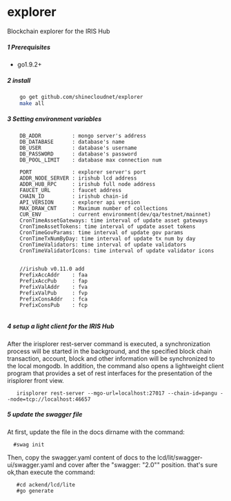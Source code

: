 # explorer
Blockchain explorer for the IRIS Hub
##### 1 Prerequisites

* go1.9.2+

##### 2 install

```bash
    go get github.com/shinecloudnet/explorer
    make all
```

##### 3 Setting environment variables

```
    DB_ADDR          : mongo server's address
    DB_DATABASE      : database's name
    DB_USER          : database's username
    DB_PASSWORD      : database's password
    DB_POOL_LIMIT    : database max connection num

    PORT             : explorer server's port
    ADDR_NODE_SERVER : irishub lcd address
    ADDR_HUB_RPC     : irishub full node address
    FAUCET_URL       : faucet address
    CHAIN_ID         : irishub chain-id
    API_VERSION      : explorer api version
    MAX_DRAW_CNT     : Maximum number of collections
    CUR_ENV          : current environment(dev/qa/testnet/mainnet)
    CronTimeAssetGateways: time interval of update asset gateways
    CronTimeAssetTokens: time interval of update asset tokens
    CronTimeGovParams: time interval of update gov params
    CronTimeTxNumByDay: time interval of update tx num by day
    CronTimeValidators: time interval of update validators
    CronTimeValidatorIcons: time interval of update validator icons
    
    
    //irishub v0.11.0 add
    PrefixAccAddr    : faa
    PrefixAccPub     : fap
    PrefixValAddr    : fva
    PrefixValPub     : fvp
    PrefixConsAddr   : fca
    PrefixConsPub    : fcp
    

```


##### 4 setup a light client for the IRIS Hub
After the irisplorer rest-server command is executed, a synchronization process will be started in the background, and the specified block chain transaction, account, block and other information will be synchronized to the local mongodb.
In addition, the command also opens a lightweight client program that provides a set of rest interfaces for the presentation of the irisplorer front view.

```golang
   irisplorer rest-server --mgo-url=localhost:27017 --chain-id=pangu --node=tcp://localhost:46657
```

##### 5 update the swagger file
At first, update the file in the docs dirname with  the command:
```golang
  #swag init
```

Then, copy the swagger.yaml content of docs to the lcd/lit/swagger-ui/swagger.yaml and cover  after the "swagger: \"2.0\"" position.
that's sure ok,than execute the command:
```golang
   #cd ackend/lcd/lite
   #go generate
```